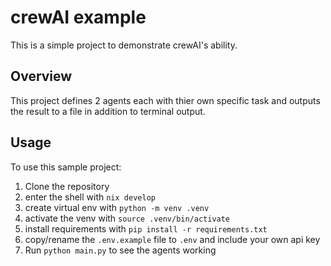 # crewAI example

This is a simple project to demonstrate crewAI's ability.

## Overview

This project defines 2 agents each with thier own specific task and outputs the result to a file in addition to terminal output.

## Usage

To use this sample project:

1. Clone the repository
2. enter the shell with `nix develop`
3. create virtual env with `python -m venv .venv`
4. activate the venv with `source .venv/bin/activate`
5. install requirements with `pip install -r requirements.txt`
6. copy/rename the `.env.example` file to `.env` and include your own api key
7. Run `python main.py` to see the agents working